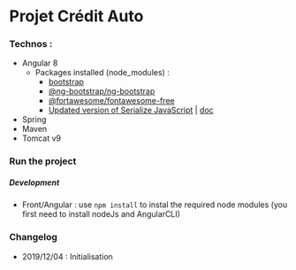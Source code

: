 # Projet Crédit Auto

### Technos :

- Angular 8
    - Packages installed (node_modules) : 
        - [bootstrap](https://www.npmjs.com/package/bootstrap)
        - [@ng-bootstrap/ng-bootstrap](https://www.npmjs.com/package/@ng-bootstrap/ng-bootstrap)
        - [@fortawesome/fontawesome-free](https://www.npmjs.com/package/@fortawesome/fontawesome-free)
        - [Updated version of Serialize JavaScript](https://www.npmjs.com/package/serialize-javascript) | [doc](https://github.com/streamlit/streamlit/issues/819)
- Spring
- Maven
- Tomcat v9


### Run the project

##### Development 
- Front/Angular : use `npm install` to instal the required node modules (you first need to install nodeJs and AngularCLI)




### Changelog

* 2019/12/04 : Initialisation


